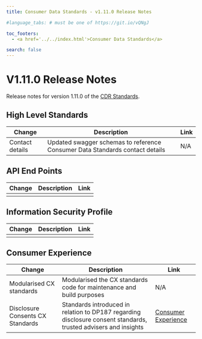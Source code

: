 ```yaml
---
title: Consumer Data Standards - v1.11.0 Release Notes

#language_tabs: # must be one of https://git.io/vQNgJ

toc_footers:
  - <a href='../../index.html'>Consumer Data Standards</a>

search: false
---
```


# V1.11.0 Release Notes
Release notes for version 1.11.0 of the [CDR Standards](../../index.html).

## High Level Standards

|Change|Description|Link|
|------|-----------|----|
| Contact details | Updated swagger schemas to reference Consumer Data Standards contact details  | N/A  |

## API End Points

|Change|Description|Link|
|------|-----------|----|
|  |  |  |

## Information Security Profile
|Change|Description|Link|
|------|-----------|----|
|  |  |  |

## Consumer Experience

|Change|Description|Link|
|------|-----------|----|
| Modularised CX standards | Modularised the CX standards code for maintenance and build purposes | N/A |
| Disclosure Consents CX Standards | Standards introduced in relation to DP187 regarding disclosure consent standards, trusted advisers and insights | [Consumer Experience](../../#consumer-experience) |
